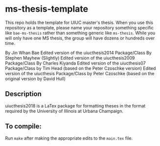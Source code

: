 # ms-thesis-template
This repo holds the template for UIUC master's thesis. 
When you use this repository as a template, please name your repository
something specific like `bae-ms-thesis` rather than something 
generic like `ms-thesis`. While you will only have one MS thesis,
the group will have dozens or hundreds over time.

By Jin Whan Bae
Edited version of the uiucthesis2014 Package/Class
By Stephen Mayhew
(Slightly) Edited version of the uiucthesis2009 Package/Class
By Charles Kiyanda
Edited version of the uiucthesis07 Package/Class
by Tim Head (based on the Peter Czoschke version)
Edited version of the uiucthesis Package/Class
by Peter Czoschke (based on the original version by David Hull)

## Description
uiucthesis2018 is a LaTex package for formatting theses in the format required by the University of Illinois at Urbana Champaign.

## To compile:
Run `make` after making the appropriate edits to the `main.tex` file.
